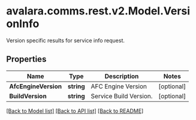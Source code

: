 # avalara.comms.rest.v2.Model.VersionInfo
Version specific results for service info request.

## Properties

Name | Type | Description | Notes
------------ | ------------- | ------------- | -------------
**AfcEngineVersion** | **string** | AFC Engine Version | [optional] 
**BuildVersion** | **string** | Service Build Version. | [optional] 

[[Back to Model list]](../README.md#documentation-for-models) [[Back to API list]](../README.md#documentation-for-api-endpoints) [[Back to README]](../README.md)

